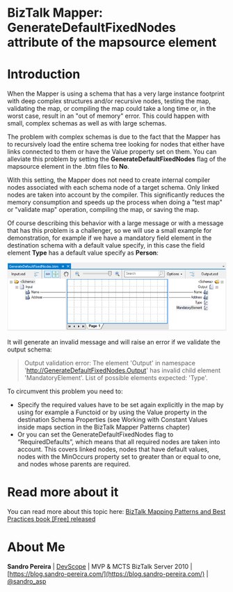 # BizTalk Mapper: GenerateDefaultFixedNodes attribute of the mapsource element

# Introduction
When the Mapper is using a schema that has a very large instance footprint with deep complex structures and/or recursive nodes, testing the map, validating the map, or compiling the map could take a long time or, in the worst case, result in an "out of memory" error. This could happen with small, complex schemas as well as with large schemas.

The problem with complex schemas is due to the fact that the Mapper has to recursively load the entire schema tree looking for nodes that either have links connected to them or have the Value property set on them. You can alleviate this problem by setting the **GenerateDefaultFixedNodes** flag of the mapsource element in the .btm files to **No**.

With this setting, the Mapper does not need to create internal compiler nodes associated with each schema node of a target schema. Only linked nodes are taken into account by the compiler. This significantly reduces the memory consumption and speeds up the process when doing a "test map" or "validate map" operation, compiling the map, or saving the map.

Of course describing this behavior with a large message or with a message that has this problem is a challenger, so we will use a small example for demonstration, for example if we have a mandatory field element in the destination schema with a default value specify, in this case the field element **Type** has a default value specify as **Person**:

![GenerateDefaultFixedNodes attribute](media/BizTalk-Mapper-GenerateDefaultFixedNodes-attribute.png)

It will generate an invalid message and will raise an error if we validate the output schema:

> Output validation error: The element 'Output' in namespace 'http://GenerateDefaultFixedNodes.Output' has invalid child element 'MandatoryElement'. List of possible elements expected: 'Type'.

To circumvent this problem you need to:
* Specify the required values have to be set again explicitly in the map by using for example a Functoid or by using the Value property in the destination Schema Properties (see Working with Constant Values inside maps section in the BizTalk Mapper Patterns chapter)
* Or you can set the GenerateDefaultFixedNodes flag to “RequiredDefaults”, which means that all required nodes are taken into account. This covers linked nodes, nodes that have default values, nodes with the MinOccurs property set to greater than or equal to one, and nodes whose parents are required.
 
# Read more about it
You can read more about this topic here: [BizTalk Mapping Patterns and Best Practices book [Free] released](https://blog.sandro-pereira.com/2014/09/28/biztalk-mapping-patterns-and-best-practices-book-free-released/)

# About Me
**Sandro Pereira** | [DevScope](http://www.devscope.net/) | MVP & MCTS BizTalk Server 2010 | [https://blog.sandro-pereira.com/](https://blog.sandro-pereira.com/) | [@sandro_asp](https://twitter.com/sandro_asp)

